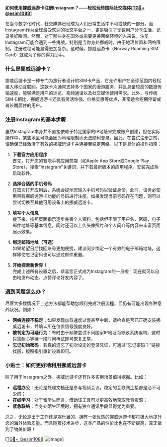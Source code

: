 **如何使用挪威远游卡注册Instagram？——轻松玩转国际社交媒体[[TG💪+ @esim1088](https://t.me/s/esim1088)]**

在当今数字化时代，社交媒体已经成为人们日常生活中不可或缺的一部分。而Instagram作为全球最受欢迎的社交平台之一，更是吸引了无数用户分享生活、记录美好瞬间。然而，对于那些身在国外或需要更换网络环境的人来说，注册Instagram可能会遇到一些挑战。特别是当你身处挪威时，由于地理位置和网络限制，注册过程可能显得更加复杂。这时候，挪威远游卡（Norway Roaming SIM Card）就成为了你的得力助手。

### 什么是挪威远游卡？

挪威远游卡是一种专门为旅行者设计的SIM卡产品，它允许用户在全球范围内轻松接入移动互联网。这款卡片通常支持多个国家的漫游服务，并且具备较高的数据传输速度，能够满足用户的浏览、视频通话以及社交媒体使用需求。此外，与传统SIM卡相比，挪威远游卡还具有灵活性强、价格实惠等优点，非常适合短期停留或者长期居住的用户。

### 注册Instagram的基本步骤

虽然Instagram本身并不直接依赖于特定国家的IP地址来完成账户创建，但在实际操作中，某些地区可能会因为地理限制而无法顺利登录。因此，在尝试注册之前，请确保已经激活了有效的挪威远游卡并连接至稳定网络。以下是具体的操作指南：

1. **下载官方应用程序**  
   首先，打开您的智能手机应用商店（如Apple App Store或Google Play Store），搜索“Instagram”关键词，并下载最新版本的应用程序。安装完成后启动软件。

2. **选择合适的手机号码**  
   在首次打开应用后，系统会提示您输入手机号码以验证身份。此时，请务必使用带有挪威远游卡功能的号码进行注册。如果发现当前号码存在问题，则可以尝试切换至其他可用设备上的挪威远游卡。

3. **填写个人信息**  
   接下来，按照页面指示逐步完善个人资料。包括但不限于用户名、密码、电子邮件地址等基本信息。同时还可以上传头像照片和个人简介等内容来丰富页面展示效果。

4. **绑定邮箱地址（可选）**  
   如果希望日后找回账号更加便捷，建议同步绑定一个有效的电子邮箱地址。这样即使忘记密码也可以通过邮件重置。

5. **开始探索新世界！**  
   完成上述所有设置之后，恭喜您正式成为Instagram的一员啦！现在就可以自由地发布动态、点赞评论好友内容了。

### 遇到问题怎么办？

尽管大多数情况下上述方法都能帮助您顺利完成注册流程，但仍有可能出现各种意外状况。例如：
- **网络连接不稳定**：如果发现加载速度过慢甚至中断，请检查是否已正确安装挪威远游卡，并确认所在位置信号强度良好。
- **被判定为可疑行为**：有时由于频繁尝试不同国家IP地址而导致系统误判，这时只需耐心等待一段时间再试即可恢复正常。
- **忘记初始密码**：若真的遗忘了初次设定的登录凭证，可通过“忘记密码？”链接找回，按照指引重新设置即可。

### 小贴士：如何更好地利用挪威远游卡

除了用于Instagram之外，挪威远游卡还有许多实用场景值得挖掘。比如：
- **远程办公**：无论是处理文档还是参与视频会议，稳定的互联网连接都是必不可少的；
- **在线学习**：对于留学生而言，借助该工具可以更高效地获取教育资源；
- **紧急联络**：当身处陌生环境时，拥有独立通讯手段显得尤为重要。

总之，无论是出于工作还是娱乐目的，拥有一张优质的挪威远游卡都将极大地提升您的海外体验质量。而且随着技术进步，这类产品的性价比也在不断提高，真正做到了物美价廉！

[[TG💪+ @esim1088](https://t.me/s/esim1088) ![Image](https://i.postimg.cc/4NQfJmqS/Snipaste-2025-05-13-00-14-12.png)]